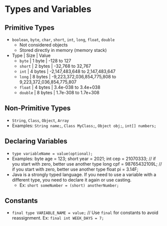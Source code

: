 # Types and Variables

## Primitive Types

- `boolean`, `byte`, `char`, `short`, `int`, `long`, `float`, `double`
  - Not considered objects
  - Stored directly in memory (memory stack)
- Type | Size | Value
  - `byte` | 1 byte | -128 to 127
  - `short` | 2 bytes | -32,768 to 32,767
  - `int` | 4 bytes | -2,147,483,648 to 2,147,483,647
  - `long` | 8 bytes | -9,223,372,036,854,775,808 to 9,223,372,036,854,775,807
  - `float` | 4 bytes | 3.4e-038 to 3.4e+038
  - `double` | 8 bytes | 1.7e-308 to 1.7e+308

## Non-Primitive Types

- `String`, `Class`, `Object`, `Array`
- Examples: `String name;`, `Class MyClass;`, `Object obj;`, `int[] numbers;`

## Declaring Variables

- `type variableName = value(optional);`
- Examples:
  byte age = 123;
  short year = 2021;
  int cep = 21070333; // if you start with zero, better use another type
  long cpf = 98765432109L; // if you start with zero, better use another type
  float pi = 3.14F;
- Java is a strongly typed language. If you need to use a variable with a different type, you need to declare it again or use casting.
  - Ex: `short someNumber = (short) anotherNumber;`

## Constants

- `final type VARIABLE_NAME = value;` // Use `final` for constants to avoid reassignment. Ex: `final int WEEK_DAYS = 7;`
